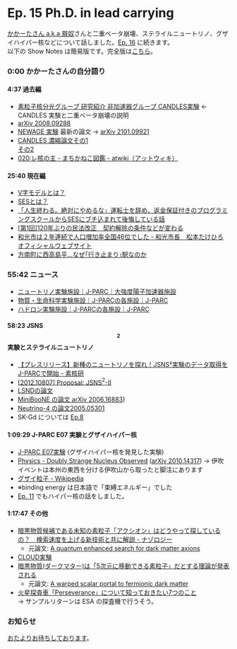 # Ep. 15 Ph.D. in lead carrying

[かかーたさん a.k.a 屑奴](https://twitter.com/Kuzz_pontie_Kak)さんと二重ベータ崩壊、ステライルニュートリノ、グザイハイパー核などについて話しました。[Ep. 16](https://interaxion-podcast.github.io/16) に続きます。  
以下の Show Notes は簡易版です。完全版は[こちら](https://interaxion-podcast.github.io/15)。

### 0:00 かかーたさんの自分語り

#### 4:37 過去編

- [素粒子核分光グループ 研究紹介 非加速器グループ CANDLES実験](https://wwwkm.phys.sci.osaka-u.ac.jp/research/r01.html) ← CANDLES 実験と二重ベータ崩壊の説明
- [arXiv 2008.09288](https://arxiv.org/abs/2008.09288)
- [NEWAGE 実験](http://ppwww.phys.sci.kobe-u.ac.jp/~newage/newage_about_j.html) 最新の論文 → [arXiv 2101.09921](https://arxiv.org/abs/2101.09921)
- [CANDLES 濃縮論文その1](https://academic.oup.com/ptep/article/2015/3/033D03/1586204)  
[その2](https://academic.oup.com/ptep/article/2015/5/053C03/1531823)
- [020:レ核の主 - まちかねこ図鑑 - atwiki（アットウィキ）](https://w.atwiki.jp/machikaneko/pages/33.html)

#### 25:40 現在編

- [V字モデルとは？](https://webrage.jp/techblog/v_shaped_mode/)
- [SESとは？](https://tech-camp.in/note/pickup/94153/)
- [「人生終わる。絶対にやめるな」運転士を辞め、返金保証付きのプログラミングスクールからSESにブチ込まれて後悔している話](https://togetter.com/li/1647611)
- [[第1回]120年ぶりの民法改正　契約解除の条件などが変わる](https://xtech.nikkei.com/it/atcl/ncd/17/080800041/)
- [和光市は２年連続で人口増加率全国46位でした - 和光市長　松本たけひろ オフィシャルウェブサイト](https://ameblo.jp/takeyan/entry-12632636209.html)
- [方南町に西高島平…なぜ｢行き止まり｣駅なのか](https://toyokeizai.net/articles/-/406615)

### 55:42 ニュース

- [ニュートリノ実験施設｜J-PARC｜大強度陽子加速器施設](https://j-parc.jp/Neutrino/ja/index.html)
- [物質・生命科学実験施設｜J-PARCの各施設｜J-PARC](https://j-parc.jp/MatLife/ja/index.html)
- [ハドロン実験施設｜J-PARCの各施設｜J-PARC](https://j-parc.jp/Hadron/ja/index.html)

#### 58:23 JSNS $$^2$$ 実験とステライルニュートリノ

- [【プレスリリース】新種のニュートリノを探れ！JSNS²実験のデータ取得をJ-PARCで開始 - 素核研](https://www2.kek.jp/ipns/ja/release/20210209/)
- [[2012.10807] Proposal: JSNS$^2$-II](https://arxiv.org/abs/2012.10807)
- [LSNDの論文](https://inspirehep.net/literature/555937)
- [MiniBooNE の論文 arXiv 2006.16883](https://arxiv.org/abs/2006.16883))
- [Neutrino-4 の論文2005.05301](https://arxiv.org/abs/2005.05301)
- SK-Gd については [Ep.8](https://interaxion-podcast.github.io/8)

#### 1:09:29 J-PARC E07 実験とグザイハイパー核

- [J-PARC E07実験](https://www1.gifu-u.ac.jp/~physics/Nakazawa/e07) (グザイハイパー核を発見した実験)
- [Physics - Doubly Strange Nucleus Observed](https://physics.aps.org/articles/v14/s15) ([arXiv 2010.14317](https://arxiv.org/abs/2010.14317)) → 伊吹イベントは本州の東西を分ける伊吹山から取ったと脚注にあります
- [グザイ粒子 - Wikipedia](https://ja.wikipedia.org/wiki/%E3%82%B0%E3%82%B6%E3%82%A4%E7%B2%92%E5%AD%90)
- ※binding energy は日本語で「束縛エネルギー」でした
- [Ep. 11](https://interaxion-podcast.github.io/11) でもハイパー核の話をしました。

#### 1:17:47 その他

- [暗黒物質候補である未知の素粒子「アクシオン」はどうやって探しているの？　検索速度を上げる新技術と共に解説 - ナゾロジー](https://nazology.net/archives/82871)
  - 元論文: [A quantum enhanced search for dark matter axions](https://www.nature.com/articles/s41586-021-03226-7)
- [CLOUD実験](https://home.cern/news/news/experiments/cloud-cern-reveals-role-iodine-acids-atmospheric-aerosol-formation)
- [暗黒物質(ダークマター)は「5次元に移動できる素粒子」だとする理論が発表される](https://gigazine.net/news/20210215-dark-matter-fifth-dimension/)
  - 元論文: [A warped scalar portal to fermionic dark matter](https://link.springer.com/article/10.1140/epjc/s10052-021-08851-0)
- [火星探査車「Perseverance」について知っておきたい7つのこと](https://sorae.info/space/20210221-perseverance.html)  
→ サンプルリターンは ESA の探査機で行うそう。

### お知らせ

[おたよりお待ちしております](https://interaxion-podcast.github.io/feedback/)。
